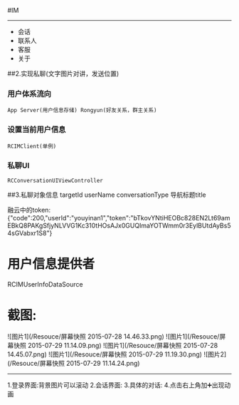#IM 
***
* 会话 
* 联系人 
* 客服 
* 关于

##2.实现私聊(文字图片对讲，发送位置)
### 用户体系流向
	App Server(用户信息存储) Rongyun(好友关系，群主关系)
### 设置当前用户信息
	RCIMClient(单例)
### 私聊UI
	RCConversationUIViewController
##3.私聊对象信息
	targetId
	userName
	conversationType
	导航标题title
	
融云中的token:{"code":200,"userId":"youyinan1","token":"bTkovYNtiHEOBc828EN2Lt69amEBkQ8PAKgSfjyNLVVG1Kc310tHOsAJx0GUQImaYOTWmm0r3EylBUtdAyBs54sGVabxr1S8"}

# 用户信息提供者
RCIMUserInfoDataSource

# 截图:
![图片1](/Resouce/屏幕快照 2015-07-28 14.46.33.png)
![图片1](/Resouce/屏幕快照 2015-07-29 11.14.09.png) 
![图片1](/Resouce/屏幕快照 2015-07-28 14.45.07.png)
![图片1](/Resouce/屏幕快照 2015-07-29 11.19.30.png)
![图片2](/Resouce/屏幕快照 2015-07-29 11.14.24.png)
***

1.登录界面:背景图片可以滚动
2.会话界面:
3.具体的对话:
4.点击右上角加➕出现动画
